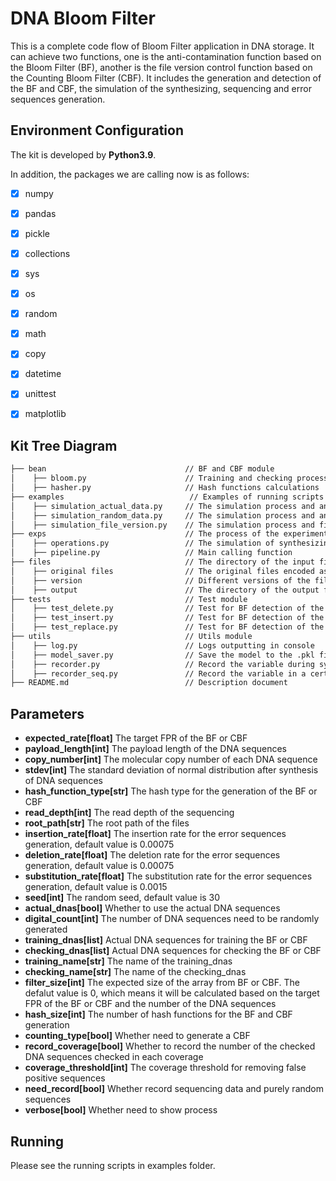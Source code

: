 # DNA Bloom Filter
This is a complete code flow of Bloom Filter application in DNA storage. It can achieve two functions, one is the 
anti-contamination function based on the Bloom Filter (BF), another is the file version control function based on the 
Counting Bloom Filter (CBF). 
It includes the generation and detection of the BF and CBF, the simulation of the synthesizing, sequencing and error 
sequences generation. 

## Environment Configuration
The kit is developed by **Python3.9**.

In addition, the packages we are calling now is as follows:

- [x] numpy
- [x] pandas
- [x] pickle
- [x] collections
- [x] sys
- [x] os
- [x] random
- [x] math
- [x] copy
- [x] datetime
- [x] unittest
- [x] matplotlib


## Kit Tree Diagram
```html
├── bean                               // BF and CBF module
│    ├── bloom.py                      // Training and checking process of the BF and CBF
│    ├── hasher.py                     // Hash functions calculations
├── examples                            // Examples of running scripts
│    ├── simulation_actual_data.py     // The simulation process and anti-contamination function for the actual data
│    ├── simulation_random_data.py     // The simulation process and anti-contamination function for the random data
│    ├── simulation_file_version.py    // The simulation process and file file version control function for different versions files
├── exps                               // The process of the experiment
│    ├── operations.py                 // The simulation of synthesizing, sequencing and error sequences generation
│    ├── pipeline.py                   // Main calling function
├── files                              // The directory of the input files and output files
│    ├── original files                // The original files encoded as DNA sequences used for experimental analysis
│    ├── version                       // Different versions of the files and their corresponding encoded DNA files
│    ├── output                        // The directory of the output files
├── tests                              // Test module
│    ├── test_delete.py                // Test for BF detection of the sequences with deletion errors
│    ├── test_insert.py                // Test for BF detection of the sequences with insertion errors
│    ├── test_replace.py               // Test for BF detection of the sequences with replacement errors
├── utils                              // Utils module
│    ├── log.py                        // Logs outputting in console
│    ├── model_saver.py                // Save the model to the .pkl file, or load the model from the .pkl file
│    ├── recorder.py                   // Record the variable during synthesizing
│    ├── recorder_seq.py               // Record the variable in a certain depth during sequencing
├── README.md                          // Description document
```

## Parameters
- **expected_rate[float]** The target FPR of the BF or CBF
- **payload_length[int]** The payload length of the DNA sequences
- **copy_number[int]** The molecular copy number of each DNA sequence
- **stdev[int]** The standard deviation of normal distribution after synthesis of DNA sequences
- **hash_function_type[str]** The hash type for the generation of the BF or CBF
- **read_depth[int]** The read depth of the sequencing
- **root_path[str]** The root path of the files
- **insertion_rate[float]** The insertion rate for the error sequences generation, default value is 0.00075
- **deletion_rate[float]** The deletion rate for the error sequences generation, default value is 0.00075
- **substitution_rate[float]** The substitution rate for the error sequences generation, default value is 0.0015
- **seed[int]** The random seed, default value is 30
- **actual_dnas[bool]** Whether to use the actual DNA sequences
- **digital_count[int]** The number of DNA sequences need to be randomly generated
- **training_dnas[list]** Actual DNA sequences for training the BF or CBF
- **checking_dnas[list]** Actual DNA sequences for checking the BF or CBF
- **training_name[str]** The name of the training_dnas
- **checking_name[str]** The name of the checking_dnas
- **filter_size[int]** The expected size of the array from BF or CBF. The defalut value is 0, which means it will be 
                       calculated based on the target FPR of the BF or CBF and the number of the DNA sequences
- **hash_size[int]** The number of hash functions for the BF and CBF generation
- **counting_type[bool]** Whether need to generate a CBF
- **record_coverage[bool]** Whether to record the number of the checked DNA sequences checked in each coverage
- **coverage_threshold[int]** The coverage threshold for removing false positive sequences
- **need_record[bool]** Whether record sequencing data and purely random sequences
- **verbose[bool]** Whether need to show process

## Running
Please see the running scripts in examples folder.
